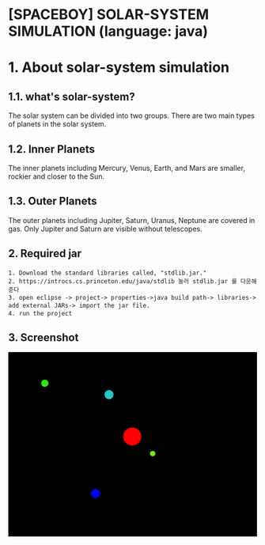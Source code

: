 [SPACEBOY] SOLAR-SYSTEM SIMULATION (language: java)
======================

# 1. About solar-system simulation
## 1.1. what's solar-system?
The solar system can be divided into two groups.
There are two main types of planets in the solar system. 

## 1.2. Inner Planets
The inner planets including Mercury, Venus, Earth, and Mars are smaller, rockier and closer to the Sun. 

## 1.3. Outer Planets
The outer planets including Jupiter, Saturn, Uranus, Neptune are covered in gas.
Only Jupiter and Saturn are visible without telescopes. 

## 2. Required jar 
```
1. Download the standard libraries called, "stdlib.jar." 
2. https://introcs.cs.princeton.edu/java/stdlib 눌러 stdlib.jar 를 다운해준다
3. open eclipse -> project-> properties->java build path-> libraries-> add external JARs-> import the jar file.
4. run the project
```

## 3. Screenshot
<img src= "img/1.png"></img>
